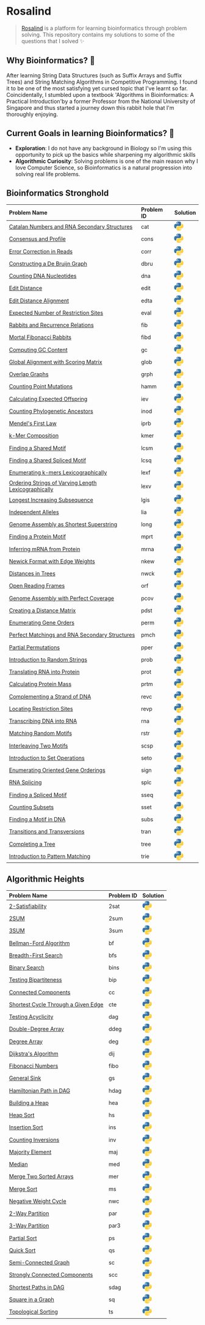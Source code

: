 # Rosalind
> [Rosalind](http://rosalind.info/about) is a platform for learning bioinformatics through problem solving. This repository contains my solutions to some of the questions that I solved ✨

## Why Bioinformatics? 🧬

After learning String Data Structures (such as Suffix Arrays and Suffix Trees) and String Matching Algorithms
in Competitive Programming. I found it to be one of the most satisfying yet cursed topic that I've learnt so
far. Coincidentally, I stumbled upon a textbook 'Algorithms in Bioinformatics: A Practical Introduction'by a former Professor from the National University of Singapore and thus started a journey down this rabbit hole
that I'm thoroughly enjoying.
## Current Goals in learning Bioinformatics? 🎯

- **Exploration**: I do not have any background in Biology so I'm using this opportunity to pick up the basics while sharpening my algorithmic skills
- **Algorithmic Curiosity**: Solving problems is one of the main reason why I love Computer Science, so Bioinformatics is a natural progression into solving real life problems.
## Bioinformatics Stronghold

|Problem Name|Problem ID|Solution|
|:---|:---|:---|
|[Catalan Numbers and RNA Secondary Structures](http://rosalind.info/problems/cat)|cat|[![py](images/python.png)](./stronghold/cat.py)
|[Consensus and Profile](http://rosalind.info/problems/cons)|cons|[![py](images/python.png)](./stronghold/cons.py)
|[Error Correction in Reads](http://rosalind.info/problems/corr)|corr|[![py](images/python.png)](./stronghold/corr.py)
|[Constructing a De Bruijn Graph](http://rosalind.info/problems/dbru)|dbru|[![py](images/python.png)](./stronghold/dbru.py)
|[Counting DNA Nucleotides](http://rosalind.info/problems/dna)|dna|[![py](images/python.png)](./stronghold/dna.py)
|[Edit Distance](http://rosalind.info/problems/edit)|edit|[![py](images/python.png)](./stronghold/edit.py)
|[Edit Distance Alignment](http://rosalind.info/problems/edta)|edta|[![py](images/python.png)](./stronghold/edta.py)
|[Expected Number of Restriction Sites](http://rosalind.info/problems/eval)|eval|[![py](images/python.png)](./stronghold/eval.py)
|[Rabbits and Recurrence Relations](http://rosalind.info/problems/fib)|fib|[![py](images/python.png)](./stronghold/fib.py)
|[Mortal Fibonacci Rabbits](http://rosalind.info/problems/fibd)|fibd|[![py](images/python.png)](./stronghold/fibd.py)
|[Computing GC Content](http://rosalind.info/problems/gc)|gc|[![py](images/python.png)](./stronghold/gc.py)
|[Global Alignment with Scoring Matrix](http://rosalind.info/problems/glob)|glob|[![py](images/python.png)](./stronghold/glob.py)
|[Overlap Graphs](http://rosalind.info/problems/grph)|grph|[![py](images/python.png)](./stronghold/grph.py)
|[Counting Point Mutations](http://rosalind.info/problems/hamm)|hamm|[![py](images/python.png)](./stronghold/hamm.py)
|[Calculating Expected Offspring](http://rosalind.info/problems/iev)|iev|[![py](images/python.png)](./stronghold/iev.py)
|[Counting Phylogenetic Ancestors](http://rosalind.info/problems/inod)|inod|[![py](images/python.png)](./stronghold/inod.py)
|[Mendel's First Law](http://rosalind.info/problems/iprb)|iprb|[![py](images/python.png)](./stronghold/iprb.py)
|[k-Mer Composition](http://rosalind.info/problems/kmer)|kmer|[![py](images/python.png)](./stronghold/kmer.py)
|[Finding a Shared Motif](http://rosalind.info/problems/lcsm)|lcsm|[![py](images/python.png)](./stronghold/lcsm.py)
|[Finding a Shared Spliced Motif](http://rosalind.info/problems/lcsq)|lcsq|[![py](images/python.png)](./stronghold/lcsq.py)
|[Enumerating k-mers Lexicographically](http://rosalind.info/problems/lexf)|lexf|[![py](images/python.png)](./stronghold/lexf.py)
|[Ordering Strings of Varying Length Lexicographically](http://rosalind.info/problems/lexv)|lexv|[![py](images/python.png)](./stronghold/lexv.py)
|[Longest Increasing Subsequence](http://rosalind.info/problems/lgis)|lgis|[![py](images/python.png)](./stronghold/lgis.py)
|[Independent Alleles](http://rosalind.info/problems/lia)|lia|[![py](images/python.png)](./stronghold/lia.py)
|[Genome Assembly as Shortest Superstring](http://rosalind.info/problems/long)|long|[![py](images/python.png)](./stronghold/long.py)
|[Finding a Protein Motif](http://rosalind.info/problems/mprt)|mprt|[![py](images/python.png)](./stronghold/mprt.py)
|[Inferring mRNA from Protein](http://rosalind.info/problems/mrna)|mrna|[![py](images/python.png)](./stronghold/mrna.py)
|[Newick Format with Edge Weights](http://rosalind.info/problems/nkew)|nkew|[![py](images/python.png)](./stronghold/nkew.py)
|[Distances in Trees](http://rosalind.info/problems/nwck)|nwck|[![py](images/python.png)](./stronghold/nwck.py)
|[Open Reading Frames](http://rosalind.info/problems/orf)|orf|[![py](images/python.png)](./stronghold/orf.py)
|[Genome Assembly with Perfect Coverage](http://rosalind.info/problems/pcov)|pcov|[![py](images/python.png)](./stronghold/pcov.py)
|[Creating a Distance Matrix](http://rosalind.info/problems/pdst)|pdst|[![py](images/python.png)](./stronghold/pdst.py)
|[Enumerating Gene Orders](http://rosalind.info/problems/perm)|perm|[![py](images/python.png)](./stronghold/perm.py)
|[Perfect Matchings and RNA Secondary Structures](http://rosalind.info/problems/pmch)|pmch|[![py](images/python.png)](./stronghold/pmch.py)
|[Partial Permutations](http://rosalind.info/problems/pper)|pper|[![py](images/python.png)](./stronghold/pper.py)
|[Introduction to Random Strings](http://rosalind.info/problems/prob)|prob|[![py](images/python.png)](./stronghold/prob.py)
|[Translating RNA into Protein](http://rosalind.info/problems/prot)|prot|[![py](images/python.png)](./stronghold/prot.py)
|[Calculating Protein Mass](http://rosalind.info/problems/prtm)|prtm|[![py](images/python.png)](./stronghold/prtm.py)
|[Complementing a Strand of DNA](http://rosalind.info/problems/revc)|revc|[![py](images/python.png)](./stronghold/revc.py)
|[Locating Restriction Sites](http://rosalind.info/problems/revp)|revp|[![py](images/python.png)](./stronghold/revp.py)
|[Transcribing DNA into RNA](http://rosalind.info/problems/rna)|rna|[![py](images/python.png)](./stronghold/rna.py)
|[Matching Random Motifs](http://rosalind.info/problems/rstr)|rstr|[![py](images/python.png)](./stronghold/rstr.py)
|[Interleaving Two Motifs](http://rosalind.info/problems/scsp)|scsp|[![py](images/python.png)](./stronghold/scsp.py)
|[Introduction to Set Operations](http://rosalind.info/problems/seto)|seto|[![py](images/python.png)](./stronghold/seto.py)
|[Enumerating Oriented Gene Orderings](http://rosalind.info/problems/sign)|sign|[![py](images/python.png)](./stronghold/sign.py)
|[RNA Splicing](http://rosalind.info/problems/splc)|splc|[![py](images/python.png)](./stronghold/splc.py)
|[Finding a Spliced Motif](http://rosalind.info/problems/sseq)|sseq|[![py](images/python.png)](./stronghold/sseq.py)
|[Counting Subsets](http://rosalind.info/problems/sset)|sset|[![py](images/python.png)](./stronghold/sset.py)
|[Finding a Motif in DNA](http://rosalind.info/problems/subs)|subs|[![py](images/python.png)](./stronghold/subs.py)
|[Transitions and Transversions](http://rosalind.info/problems/tran)|tran|[![py](images/python.png)](./stronghold/tran.py)
|[Completing a Tree](http://rosalind.info/problems/tree)|tree|[![py](images/python.png)](./stronghold/tree.py)
|[Introduction to Pattern Matching](http://rosalind.info/problems/trie)|trie|[![py](images/python.png)](./stronghold/trie.py)

## Algorithmic Heights

|Problem Name|Problem ID|Solution|
|:---|:---|:---|
|[2-Satisfiability](http://rosalind.info/problems/2sat)|2sat|[![py](images/python.png)](./algorithmic/2sat.py)
|[2SUM](http://rosalind.info/problems/2sum)|2sum|[![py](images/python.png)](./algorithmic/2sum.py)
|[3SUM](http://rosalind.info/problems/3sum)|3sum|[![py](images/python.png)](./algorithmic/3sum.py)
|[Bellman-Ford Algorithm](http://rosalind.info/problems/bf)|bf|[![py](images/python.png)](./algorithmic/bf.py)
|[Breadth-First Search](http://rosalind.info/problems/bfs)|bfs|[![py](images/python.png)](./algorithmic/bfs.py)
|[Binary Search](http://rosalind.info/problems/bins)|bins|[![py](images/python.png)](./algorithmic/bins.py)
|[Testing Bipartiteness](http://rosalind.info/problems/bip)|bip|[![py](images/python.png)](./algorithmic/bip.py)
|[Connected Components](http://rosalind.info/problems/cc)|cc|[![py](images/python.png)](./algorithmic/cc.py)
|[Shortest Cycle Through a Given Edge](http://rosalind.info/problems/cte)|cte|[![py](images/python.png)](./algorithmic/cte.py)
|[Testing Acyclicity](http://rosalind.info/problems/dag)|dag|[![py](images/python.png)](./algorithmic/dag.py)
|[Double-Degree Array](http://rosalind.info/problems/ddeg)|ddeg|[![py](images/python.png)](./algorithmic/ddeg.py)
|[Degree Array](http://rosalind.info/problems/deg)|deg|[![py](images/python.png)](./algorithmic/deg.py)
|[Dijkstra's Algorithm](http://rosalind.info/problems/dij)|dij|[![py](images/python.png)](./algorithmic/dij.py)
|[Fibonacci Numbers](http://rosalind.info/problems/fibo)|fibo|[![py](images/python.png)](./algorithmic/fibo.py)
|[General Sink](http://rosalind.info/problems/gs)|gs|[![py](images/python.png)](./algorithmic/gs.py)
|[Hamiltonian Path in DAG](http://rosalind.info/problems/hdag)|hdag|[![py](images/python.png)](./algorithmic/hdag.py)
|[Building a Heap](http://rosalind.info/problems/hea)|hea|[![py](images/python.png)](./algorithmic/hea.py)
|[Heap Sort](http://rosalind.info/problems/hs)|hs|[![py](images/python.png)](./algorithmic/hs.py)
|[Insertion Sort](http://rosalind.info/problems/ins)|ins|[![py](images/python.png)](./algorithmic/ins.py)
|[Counting Inversions](http://rosalind.info/problems/inv)|inv|[![py](images/python.png)](./algorithmic/inv.py)
|[Majority Element](http://rosalind.info/problems/maj)|maj|[![py](images/python.png)](./algorithmic/maj.py)
|[Median](http://rosalind.info/problems/med)|med|[![py](images/python.png)](./algorithmic/med.py)
|[Merge Two Sorted Arrays](http://rosalind.info/problems/mer)|mer|[![py](images/python.png)](./algorithmic/mer.py)
|[Merge Sort](http://rosalind.info/problems/ms)|ms|[![py](images/python.png)](./algorithmic/ms.py)
|[Negative Weight Cycle](http://rosalind.info/problems/nwc)|nwc|[![py](images/python.png)](./algorithmic/nwc.py)
|[2-Way Partition](http://rosalind.info/problems/par)|par|[![py](images/python.png)](./algorithmic/par.py)
|[3-Way Partition](http://rosalind.info/problems/par3)|par3|[![py](images/python.png)](./algorithmic/par3.py)
|[Partial Sort](http://rosalind.info/problems/ps)|ps|[![py](images/python.png)](./algorithmic/ps.py)
|[Quick Sort](http://rosalind.info/problems/qs)|qs|[![py](images/python.png)](./algorithmic/qs.py)
|[Semi-Connected Graph](http://rosalind.info/problems/sc)|sc|[![py](images/python.png)](./algorithmic/sc.py)
|[Strongly Connected Components](http://rosalind.info/problems/scc)|scc|[![py](images/python.png)](./algorithmic/scc.py)
|[Shortest Paths in DAG](http://rosalind.info/problems/sdag)|sdag|[![py](images/python.png)](./algorithmic/sdag.py)
|[Square in a Graph](http://rosalind.info/problems/sq)|sq|[![py](images/python.png)](./algorithmic/sq.py)
|[Topological Sorting](http://rosalind.info/problems/ts)|ts|[![py](images/python.png)](./algorithmic/ts.py)

